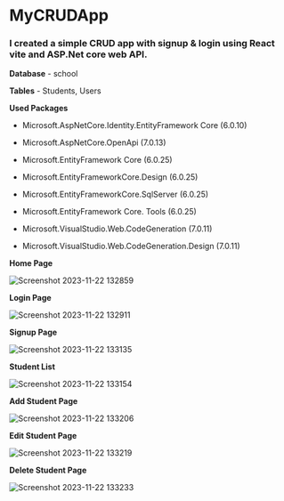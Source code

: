 # MyCRUDApp
### I created a simple CRUD app with signup & login using React vite and ASP.Net core web API.

**Database** - school

**Tables** - Students, Users

**Used Packages**
  * Microsoft.AspNetCore.Identity.EntityFramework Core (6.0.10)

  * Microsoft.AspNetCore.OpenApi (7.0.13)

  * Microsoft.EntityFramework Core (6.0.25)

  * Microsoft.EntityFrameworkCore.Design (6.0.25)

  * Microsoft.EntityFrameworkCore.SqlServer (6.0.25)

  * Microsoft.EntityFramework Core. Tools (6.0.25)

  * Microsoft.VisualStudio.Web.CodeGeneration (7.0.11)

  * Microsoft.VisualStudio.Web.CodeGeneration.Design (7.0.11)

**Home Page**

![Screenshot 2023-11-22 132859](https://github.com/PathumLD/MyCRUDApp/assets/89245419/c2d93843-329f-4bc9-b849-f4ed94a2354b)

**Login Page**

![Screenshot 2023-11-22 132911](https://github.com/PathumLD/MyCRUDApp/assets/89245419/ec430da2-fd32-42c4-8348-4810869d2330)

**Signup Page**

![Screenshot 2023-11-22 133135](https://github.com/PathumLD/MyCRUDApp/assets/89245419/60902260-0c85-4ca0-ac80-b0042c12efd9)

**Student List**

![Screenshot 2023-11-22 133154](https://github.com/PathumLD/MyCRUDApp/assets/89245419/e52dfa3f-e28d-405f-a1cc-828dfc2ae78e)

**Add Student Page**

![Screenshot 2023-11-22 133206](https://github.com/PathumLD/MyCRUDApp/assets/89245419/ac1eb188-c815-4f55-be7f-5cff34ff8767)

**Edit Student Page**

![Screenshot 2023-11-22 133219](https://github.com/PathumLD/MyCRUDApp/assets/89245419/53f52996-229e-4187-9c9f-102fe13ecca3)

**Delete Student Page**

![Screenshot 2023-11-22 133233](https://github.com/PathumLD/MyCRUDApp/assets/89245419/816ba553-048e-4f0c-8410-ee51731e6e10)
